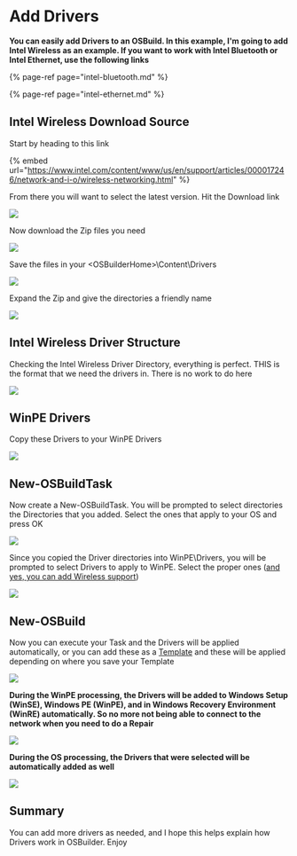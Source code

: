# Add Drivers

**You can easily add Drivers to an OSBuild.  In this example, I'm going to add Intel Wireless as an example.  If you want to work with Intel Bluetooth or Intel Ethernet, use the following links**

{% page-ref page="intel-bluetooth.md" %}

{% page-ref page="intel-ethernet.md" %}

## Intel Wireless Download Source

Start by heading to this link

{% embed url="https://www.intel.com/content/www/us/en/support/articles/000017246/network-and-i-o/wireless-networking.html" %}

From there you will want to select the latest version.  Hit the Download link

![](../../../../../.gitbook/assets/image%20%2826%29.png)

Now download the Zip files you need 

![](../../../../../.gitbook/assets/image%20%2822%29.png)

Save the files in your &lt;OSBuilderHome&gt;\Content\Drivers

![](../../../../../.gitbook/assets/image%20%281%29.png)

Expand the Zip and give the directories a friendly name

![](../../../../../.gitbook/assets/image%20%286%29.png)

## Intel Wireless Driver Structure

Checking the Intel Wireless Driver Directory, everything is perfect.  THIS is the format that we need the drivers in.  There is no work to do here

![](../../../../../.gitbook/assets/image%20%2837%29.png)

## WinPE Drivers

Copy these Drivers to your WinPE Drivers

![](../../../../../.gitbook/assets/image%20%2831%29.png)

## New-OSBuildTask

Now create a New-OSBuildTask.  You will be prompted to select directories the Directories that you added.  Select the ones that apply to your OS and press OK

![](../../../../../.gitbook/assets/image%20%2834%29.png)

Since you copied the Driver directories into WinPE\Drivers, you will be prompted to select Drivers to apply to WinPE.  Select the proper ones \([and yes, you can add Wireless support](https://www.scconfigmgr.com/2018/03/06/build-a-winpe-with-wireless-support/)\)

![](../../../../../.gitbook/assets/image%20%2827%29.png)

## New-OSBuild

Now you can execute your Task and the Drivers will be applied automatically, or you can add these as a [Template](../../../guides/templates.md) and these will be applied depending on where you save your Template

![](../../../../../.gitbook/assets/image%20%2811%29.png)

**During the WinPE processing, the Drivers will be added to Windows Setup \(WinSE\), Windows PE \(WinPE\), and in Windows Recovery Environment \(WinRE\) automatically.  So no more not being able to connect to the network when you need to do a Repair**

![](../../../../../.gitbook/assets/image%20%2851%29.png)

**During the OS processing, the Drivers that were selected will be automatically added as well**

![](../../../../../.gitbook/assets/image%20%2836%29.png)

## Summary

You can add more drivers as needed, and I hope this helps explain how Drivers work in OSBuilder.  Enjoy



